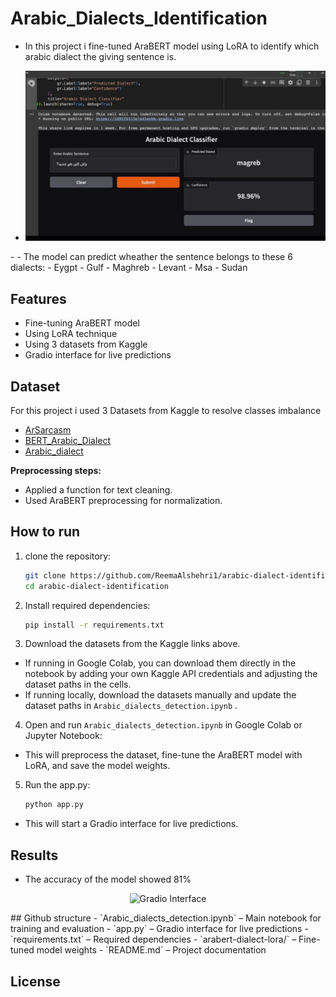 # Arabic_Dialects_Identification

- In this project i fine-tuned AraBERT model using LoRA to identify which arabic dialect the giving sentence is.
- <p align="center">
  <img src="images/interface.png" alt="Gradio Interface" width="600">
</p>
- 
- The model can predict wheather the sentence belongs to these 6 dialects:
 - Eygpt
 - Gulf
 - Maghreb
 - Levant
 - Msa
 - Sudan

## Features
- Fine-tuning AraBERT  model
- Using LoRA technique
- Using 3 datasets from Kaggle
- Gradio interface for live predictions

  
## Dataset
For this project i used 3 Datasets from Kaggle to resolve classes imbalance
- [ArSarcasm](https://www.kaggle.com/datasets/hosammohammed/arabic-dataset)
- [BERT_Arabic_Dialect](https://www.kaggle.com/datasets/hanahelaly/bert-arabic-dialect)
- [Arabic_dialect](https://www.kaggle.com/datasets/waelshaher/arabic-dialect)

**Preprocessing steps:**
- Applied a function for text cleaning.
- Used AraBERT preprocessing for normalization.


## How to run
1. clone the repository:
   ```bash
   git clone https://github.com/ReemaAlshehri1/arabic-dialect-identification.git
   cd arabic-dialect-identification
2. Install required dependencies:
   ```bash
   pip install -r requirements.txt
3. Download the datasets from the Kaggle links above.
 - If running in Google Colab, you can download them directly in the notebook by adding your own Kaggle API credentials and adjusting the dataset paths in the cells.  
 - If running locally, download the datasets manually and update the dataset paths in `Arabic_dialects_detection.ipynb` .
4. Open and run `Arabic_dialects_detection.ipynb` in Google Colab or Jupyter Notebook:
 - This will preprocess the dataset, fine-tune the AraBERT model with LoRA, and save the model weights.
5. Run the app.py:
   ```bash
   python app.py
 - This will start a Gradio interface for live predictions.
   
## Results
- The accuracy of the model showed 81%
<p align="center">
  <img src="images/Accuracy.png" alt="Gradio Interface" width="600">
</p>
## Github structure
- `Arabic_dialects_detection.ipynb` – Main notebook for training and evaluation
- `app.py` – Gradio interface for live predictions
- `requirements.txt` – Required dependencies
- `arabert-dialect-lora/` – Fine-tuned model weights 
- `README.md` – Project documentation

## License

